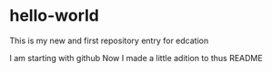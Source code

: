 # hello-world
This is my new and first repository entry for edcation

I am starting with github
Now I made a little adition to thus README
